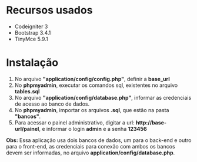 # Recursos usados

- Codeigniter 3
- Bootstrap 3.4.1
- TinyMce 5.9.1

# Instalação

1. No arquivo **"application/config/config.php"**, definir a **base_url**
2. No **phpmyadmin**, executar os comandos sql, existentes no arquivo **tables.sql**
3. No arquivo **"application/config/database.php"**, informar as credenciais de acesso ao banco de dados.
4. No **phpmyadmin**, importar os arquivos **.sql**, que estão na pasta **"bancos"**.
6. Para acessar o painel administrativo, digitar a url: **http://base-url/painel**, e informar o login **admin** e a senha **123456**

**Obs:** Essa aplicação usa dois bancos de dados, um para o back-end e outro para o front-end, as credenciais para conexão com ambos os bancos devem ser informadas, no arquivo **application/config/database.php**.